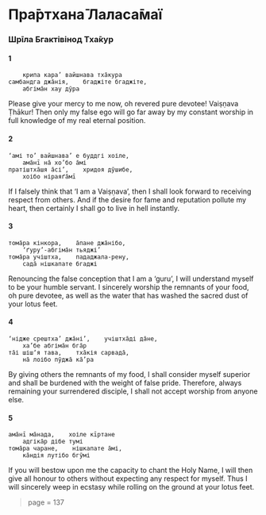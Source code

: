# Пра̄ртхана̄ Лаласа̄маї

### Шрīла Бгактівінод Тха̄кур

#### 1

        крипа кара’ вайшнава тха̄кура
    самбандга джа̄нія,    бгаджіте бгаджіте,
        абгіма̄н хау дӯра

Please give your mercy to me now, oh revered pure devotee! Vaiṣṇava Ṭhākur! Then only my false ego will go far away by my constant worship in full knowledge of my real eternal position.

#### 2

    ‘амі то’ вайшнава’ е буддгі хоіле,
        ама̄нī на̄ хо’бо а̄мі
    пратіштха̄шя а̄сі’,    хридоя дӯшибе,
        хоібо ніраяґа̄мī

If I falsely think that ‘I am a Vaiṣṇava’, then I shall look forward to receiving respect from others. And if the desire for fame and reputation pollute my heart, then certainly I shall go to live in hell instantly.

#### 3

    тома̄ра кінкора,    а̄пане джа̄нібо,
        ‘ґуру’-абгіма̄н тьяджі’
    тома̄ра учіштха,    пададжала-рену,
        сада̄ нішкапате бгаджі

Renouncing the false conception that I am a ‘guru’, I will understand myself to be your humble servant. I sincerely worship the remnants of your food, oh pure devotee, as well as the water that has washed the sacred dust of your lotus feet.

#### 4

    ‘нідже срештха’ джа̄ні’,    учіштха̄ді да̄не,
        ха’бе абгіма̄н бга̄р
    та̄і шішʼя тава,    тха̄кія сарвада̄,
        на̄ лоібо пӯджа̄ ка̄’ра

By giving others the remnants of my food, I shall consider myself superior and shall be burdened with the weight of false pride. Therefore, always remaining your surrendered disciple, I shall not accept worship from anyone else.


#### 5

    ама̄нī ма̄нада,    хоіле кīртане
        адгіка̄р дібе тумі
    тома̄ра чаране,    нішкапате а̄мі,
        ка̄ндія лутібо бгӯмі

If you will bestow upon me the capacity to chant the Holy Name, I will then give all honour to others without expecting any respect for myself. Thus I will sincerely weep in ecstasy while rolling on the ground at your lotus feet.


> page = 137